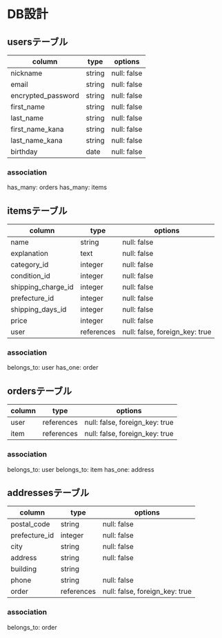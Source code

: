 # DB設計

## usersテーブル

| column                    | type    | options     |
| ------------------------- | ------- | ----------- |
| nickname                  | string  | null: false |
| email                     | string  | null: false |
| encrypted_password        | string  | null: false |
| first_name                | string  | null: false |
| last_name                 | string  | null: false |
| first_name_kana           | string  | null: false |
| last_name_kana            | string  | null: false |
| birthday                  | date    | null: false |

### association
has_many: orders
has_many: items

## itemsテーブル

| column             | type       | options                        |
| ------------------ | ---------- | ------------------------------ |
| name               | string     | null: false                    |
| explanation        | text       | null: false                    |
| category_id        | integer    | null: false                    | 
| condition_id       | integer    | null: false                    |
| shipping_charge_id | integer    | null: false                    |
| prefecture_id      | integer    | null: false                    |
| shipping_days_id   | integer    | null: false                    |
| price              | integer    | null: false                    |
| user               | references | null: false, foreign_key: true |

### association
belongs_to: user
has_one: order

## ordersテーブル

| column        | type       | options                        |
| ------------- | ---------- | ------------------------------ |
| user          | references | null: false, foreign_key: true |
| item          | references | null: false, foreign_key: true |

### association 
belongs_to: user
belongs_to: item
has_one: address

## addressesテーブル

| column             | type       | options                        |
| ------------------ | ---------- | ------------------------------ |
| postal_code        | string     | null: false                    |
| prefecture_id      | integer    | null: false                    |
| city               | string     | null: false                    | 
| address            | string     | null: false                    | 
| building           | string     |                                |
| phone              | string     | null: false                    |
| order              | references | null: false, foreign_key: true |

### association
belongs_to: order
